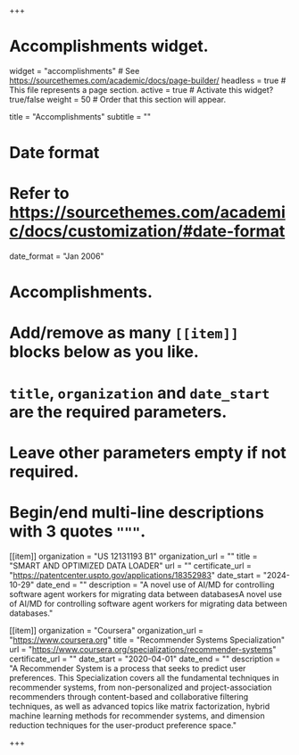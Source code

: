 +++
# Accomplishments widget.
widget = "accomplishments"  # See https://sourcethemes.com/academic/docs/page-builder/
headless = true  # This file represents a page section.
active = true  # Activate this widget? true/false
weight = 50  # Order that this section will appear.

title = "Accomplish&shy;ments"
subtitle = ""

# Date format
#   Refer to https://sourcethemes.com/academic/docs/customization/#date-format
date_format = "Jan 2006"

# Accomplishments.
#   Add/remove as many `[[item]]` blocks below as you like.
#   `title`, `organization` and `date_start` are the required parameters.
#   Leave other parameters empty if not required.
#   Begin/end multi-line descriptions with 3 quotes `"""`.

[[item]]
  organization = "US 12131193 B1"
  organization_url = ""
  title = "SMART AND OPTIMIZED DATA LOADER"
  url = ""
  certificate_url = "https://patentcenter.uspto.gov/applications/18352983"
  date_start = "2024-10-29"
  date_end = ""
  description = "A novel use of AI/MD for controlling software agent workers for migrating data between databasesA novel use of AI/MD for controlling software agent workers for migrating data between databases."

[[item]]
  organization = "Coursera"
  organization_url = "https://www.coursera.org"
  title = "Recommender Systems Specialization"
  url = "https://www.coursera.org/specializations/recommender-systems"
  certificate_url = ""
  date_start = "2020-04-01"
  date_end = ""
  description = "A Recommender System is a process that seeks to predict user preferences. This Specialization covers all the fundamental techniques in recommender systems, from non-personalized and project-association recommenders through content-based and collaborative filtering techniques, as well as advanced topics like matrix factorization, hybrid machine learning methods for recommender systems, and dimension reduction techniques for the user-product preference space."

+++
